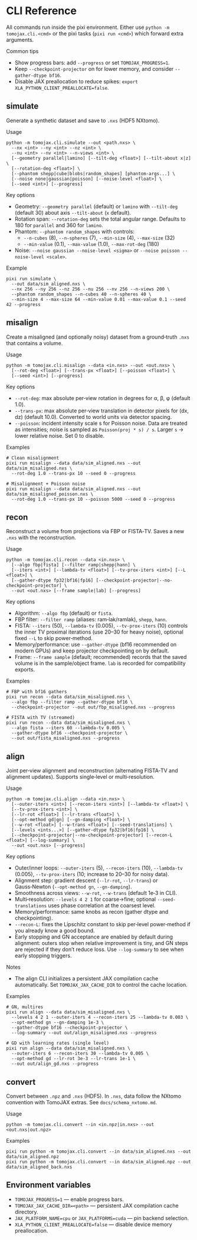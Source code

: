 # CLI Reference

All commands run inside the pixi environment. Either use `python -m tomojax.cli.<cmd>` or the pixi tasks (`pixi run <cmd>`) which forward extra arguments.

Common tips
- Show progress bars: add `--progress` or set `TOMOJAX_PROGRESS=1`.
- Keep `--checkpoint-projector` on for lower memory, and consider `--gather-dtype bf16`.
- Disable JAX preallocation to reduce spikes: `export XLA_PYTHON_CLIENT_PREALLOCATE=false`.


## simulate

Generate a synthetic dataset and save to `.nxs` (HDF5 NXtomo).

Usage
```
python -m tomojax.cli.simulate --out <path.nxs> \
  --nx <int> --ny <int> --nz <int> \
  --nu <int> --nv <int> --n-views <int> \
  [--geometry parallel|lamino] [--tilt-deg <float>] [--tilt-about x|z] \
  [--rotation-deg <float>] \
  [--phantom shepp|cube|blobs|random_shapes] [phantom-args...] \
  [--noise none|gaussian|poisson] [--noise-level <float>] \
  [--seed <int>] [--progress]
```

Key options
- Geometry: `--geometry parallel` (default) or `lamino` with `--tilt-deg` (default 30) about axis `--tilt-about` (`x` default).
- Rotation span: `--rotation-deg` sets the total angular range. Defaults to 180 for `parallel` and 360 for `lamino`.
- Phantom: `--phantom random_shapes` with controls:
  - `--n-cubes` (8), `--n-spheres` (7), `--min-size` (4), `--max-size` (32)
  - `--min-value` (0.1), `--max-value` (1.0), `--max-rot-deg` (180)
- Noise: `--noise gaussian --noise-level <sigma>` or `--noise poisson --noise-level <scale>`.

Example
```
pixi run simulate \
  --out data/sim_aligned.nxs \
  --nx 256 --ny 256 --nz 256 --nu 256 --nv 256 --n-views 200 \
  --phantom random_shapes --n-cubes 40 --n-spheres 40 \
  --min-size 4 --max-size 64 --min-value 0.01 --max-value 0.1 --seed 42 --progress
```


## misalign

Create a misaligned (and optionally noisy) dataset from a ground‑truth `.nxs` that contains a volume.

Usage
```
python -m tomojax.cli.misalign --data <in.nxs> --out <out.nxs> \
  [--rot-deg <float>] [--trans-px <float>] [--poisson <float>] \
  [--seed <int>] [--progress]
```

Key options
- `--rot-deg`: max absolute per‑view rotation in degrees for α, β, φ (default 1.0).
- `--trans-px`: max absolute per‑view translation in detector pixels for (dx, dz) (default 10.0). Converted to world units via detector spacing.
- `--poisson`: incident intensity scale s for Poisson noise. Data are treated as intensities; noise is sampled as `Poisson(proj * s) / s`. Larger `s` → lower relative noise. Set 0 to disable.

Examples
```
# Clean misalignment
pixi run misalign --data data/sim_aligned.nxs --out data/sim_misaligned.nxs \
  --rot-deg 1.0 --trans-px 10 --seed 0 --progress

# Misalignment + Poisson noise
pixi run misalign --data data/sim_aligned.nxs --out data/sim_misaligned_poisson.nxs \
  --rot-deg 1.0 --trans-px 10 --poisson 5000 --seed 0 --progress
```


## recon

Reconstruct a volume from projections via FBP or FISTA‑TV. Saves a new `.nxs` with the reconstruction.

Usage
```
python -m tomojax.cli.recon --data <in.nxs> \
  [--algo fbp|fista] [--filter ramp|shepp|hann] \
  [--iters <int>] [--lambda-tv <float>] [--tv-prox-iters <int>] [--L <float>] \
  [--gather-dtype fp32|bf16|fp16] [--checkpoint-projector|--no-checkpoint-projector] \
  --out <out.nxs> [--frame sample|lab] [--progress]
```

Key options
- Algorithm: `--algo fbp` (default) or `fista`.
- FBP filter: `--filter ramp` (aliases: ram‑lak/ramlak), `shepp`, `hann`.
- FISTA: `--iters` (50), `--lambda-tv` (0.005), `--tv-prox-iters` (10) controls the inner TV proximal iterations (use 20–30 for heavy noise), optional fixed `--L` to skip power‑method.
- Memory/performance: use `--gather-dtype` (bf16 recommended on modern GPUs) and keep projector checkpointing on by default.
- Frame: `--frame sample` (default; recommended) records that the saved volume is in the sample/object frame. `lab` is recorded for compatibility exports.

Examples
```
# FBP with bf16 gathers
pixi run recon --data data/sim_misaligned.nxs \
  --algo fbp --filter ramp --gather-dtype bf16 \
  --checkpoint-projector --out out/fbp_misaligned.nxs --progress

# FISTA with TV (streamed)
pixi run recon --data data/sim_misaligned.nxs \
  --algo fista --iters 60 --lambda-tv 0.005 \
  --gather-dtype bf16 --checkpoint-projector \
  --out out/fista_misaligned.nxs --progress
```


## align

Joint per‑view alignment and reconstruction (alternating FISTA‑TV and alignment updates). Supports single‑level or multi‑resolution.

Usage
```
python -m tomojax.cli.align --data <in.nxs> \
  [--outer-iters <int>] [--recon-iters <int>] [--lambda-tv <float>] \
  [--tv-prox-iters <int>] \
  [--lr-rot <float>] [--lr-trans <float>] \
  [--opt-method gd|gn] [--gn-damping <float>] \
  [--w-rot <float>] [--w-trans <float>] [--seed-translations] \
  [--levels <ints...>] [--gather-dtype fp32|bf16|fp16] \
  [--checkpoint-projector|--no-checkpoint-projector] [--recon-L <float>] [--log-summary] \
  --out <out.nxs> [--progress]
```

Key options
- Outer/inner loops: `--outer-iters` (5), `--recon-iters` (10), `--lambda-tv` (0.005), `--tv-prox-iters` (10; increase to 20–30 for noisy data).
- Alignment step: gradient descent (`--lr-rot`, `--lr-trans`) or Gauss‑Newton (`--opt-method gn`, `--gn-damping`).
- Smoothness across views: `--w-rot`, `--w-trans` (default 1e‑3 in CLI).
- Multi‑resolution: `--levels 4 2 1` for coarse→fine; optional `--seed-translations` uses phase correlation at the coarsest level.
- Memory/performance: same knobs as recon (gather dtype and checkpointing).
- `--recon-L`: fixes the Lipschitz constant to skip per‑level power‑method if you already know a good bound.
- Early stopping and GN acceptance are enabled by default during alignment: outers stop when relative improvement is tiny, and GN steps are rejected if they don’t reduce loss.
  Use `--log-summary` to see when early stopping triggers.

Notes
- The align CLI initializes a persistent JAX compilation cache automatically. Set `TOMOJAX_JAX_CACHE_DIR` to control the cache location.

Examples
```
# GN, multires
pixi run align --data data/sim_misaligned.nxs \
  --levels 4 2 1 --outer-iters 4 --recon-iters 25 --lambda-tv 0.003 \
  --opt-method gn --gn-damping 1e-3 \
  --gather-dtype bf16 --checkpoint-projector \
  --log-summary --out out/align_misaligned.nxs --progress

# GD with learning rates (single level)
pixi run align --data data/sim_misaligned.nxs \
  --outer-iters 6 --recon-iters 30 --lambda-tv 0.005 \
  --opt-method gd --lr-rot 3e-3 --lr-trans 1e-1 \
  --out out/align_gd.nxs --progress
```


## convert

Convert between `.npz` and `.nxs` (HDF5). In `.nxs`, data follow the NXtomo convention with TomoJAX extras. See `docs/schema_nxtomo.md`.

Usage
```
python -m tomojax.cli.convert --in <in.npz|in.nxs> --out <out.nxs|out.npz>
```

Examples
```
pixi run python -m tomojax.cli.convert --in data/sim_aligned.nxs --out data/sim_aligned.npz
pixi run python -m tomojax.cli.convert --in data/sim_aligned.npz --out data/sim_aligned_back.nxs
```


## Environment variables

- `TOMOJAX_PROGRESS=1` — enable progress bars.
- `TOMOJAX_JAX_CACHE_DIR=<path>` — persistent JAX compilation cache directory.
- `JAX_PLATFORM_NAME=cpu` or `JAX_PLATFORMS=cuda` — pin backend selection.
- `XLA_PYTHON_CLIENT_PREALLOCATE=false` — disable device memory preallocation.
